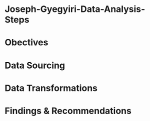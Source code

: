 # Joseph-Gyegyiri-Data-Analysis-Steps
# Obectives
# Data Sourcing
# Data Transformations
# Findings & Recommendations
